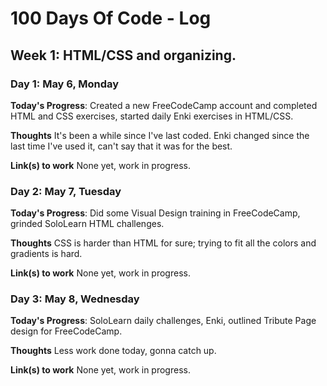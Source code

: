 # 100 Days Of Code - Log

## Week 1: HTML/CSS and organizing.
### Day 1: May 6, Monday

**Today's Progress**: Created a new FreeCodeCamp account and completed HTML and CSS exercises, started daily Enki exercises in HTML/CSS.

**Thoughts** It's been a while since I've last coded. Enki changed since the last time I've used it, can't say that it was for the best.

**Link(s) to work**
None yet, work in progress.

### Day 2: May 7, Tuesday
**Today's Progress**: Did some Visual Design training in FreeCodeCamp, grinded SoloLearn HTML challenges.

**Thoughts** CSS is harder than HTML for sure; trying to fit all the colors and gradients is hard.

**Link(s) to work**
None yet, work in progress.

### Day 3: May 8, Wednesday
**Today's Progress**: SoloLearn daily challenges, Enki, outlined Tribute Page design for FreeCodeCamp.

**Thoughts** Less work done today, gonna catch up.

**Link(s) to work**
None yet, work in progress.
